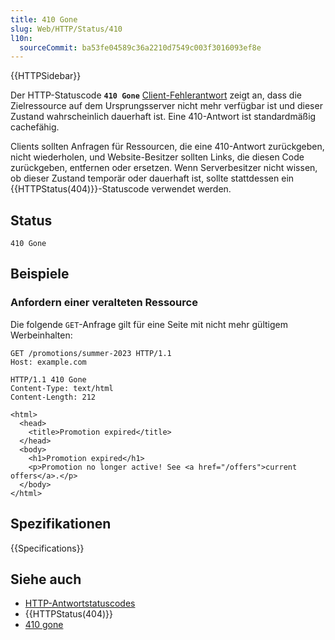 ```yaml
---
title: 410 Gone
slug: Web/HTTP/Status/410
l10n:
  sourceCommit: ba53fe04589c36a2210d7549c003f3016093ef8e
---
```


{{HTTPSidebar}}

Der HTTP-Statuscode **`410 Gone`** [Client-Fehlerantwort](/de/docs/Web/HTTP/Status#client_error_responses) zeigt an, dass die Zielressource auf dem Ursprungsserver nicht mehr verfügbar ist und dieser Zustand wahrscheinlich dauerhaft ist.
Eine 410-Antwort ist standardmäßig cachefähig.

Clients sollten Anfragen für Ressourcen, die eine 410-Antwort zurückgeben, nicht wiederholen, und Website-Besitzer sollten Links, die diesen Code zurückgeben, entfernen oder ersetzen.
Wenn Serverbesitzer nicht wissen, ob dieser Zustand temporär oder dauerhaft ist, sollte stattdessen ein {{HTTPStatus(404)}}-Statuscode verwendet werden.

## Status

```http
410 Gone
```

## Beispiele

### Anfordern einer veralteten Ressource

Die folgende `GET`-Anfrage gilt für eine Seite mit nicht mehr gültigem Werbeinhalten:

```http
GET /promotions/summer-2023 HTTP/1.1
Host: example.com
```

```http
HTTP/1.1 410 Gone
Content-Type: text/html
Content-Length: 212

<html>
  <head>
    <title>Promotion expired</title>
  </head>
  <body>
    <h1>Promotion expired</h1>
    <p>Promotion no longer active! See <a href="/offers">current offers</a>.</p>
  </body>
</html>
```

## Spezifikationen

{{Specifications}}

## Siehe auch

- [HTTP-Antwortstatuscodes](/de/docs/Web/HTTP/Status)
- {{HTTPStatus(404)}}
- [410 gone](https://en.wikipedia.org/wiki/List_of_HTTP_status_codes#410)
